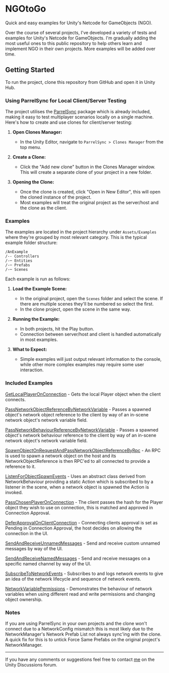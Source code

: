 # NGOtoGo

Quick and easy examples for Unity's Netcode for GameObjects (NGO).

Over the course of several projects, I've developed a variety of tests and examples for Unity's Netcode for GameObjects. I'm gradually adding the most useful ones to this public repository to help others learn and implement NGO in their own projects. More examples will be added over time.

## Getting Started

To run the project, clone this repository from GitHub and open it in Unity Hub.

### Using ParrelSync for Local Client/Server Testing

The project utilises the [ParrelSync](https://github.com/VeriorPies/ParrelSync) package which is already included, making it easy to test multiplayer scenarios locally on a single machine. Here's how to create and use clones for client/server testing:

1. **Open Clones Manager:**
   - In the Unity Editor, navigate to `ParrelSync > Clones Manager` from the top menu.

2. **Create a Clone:**
   - Click the "Add new clone" button in the Clones Manager window. This will create a separate clone of your project in a new folder.

3. **Opening the Clone:**
   - Once the clone is created, click "Open in New Editor", this will open the cloned instance of the project.
   - Most examples will treat the original project as the server/host and the clone as the client.

###  Examples

The examples are located in the project hierarchy under `Assets/Examples` where they're grouped by most relevant category. This is the typical example folder structure:

```
/AnExample
/-- Controllers
/-─ Entities
/-─ Prefabs
/-─ Scenes
```
Each example is run as follows:

1. **Load the Example Scene:**
   - In the original project, open the `Scenes` folder and select the scene. If there are multiple scenes they'll be numbered so select the first.
   - In the clone project, open the scene in the same way.

2. **Running the Example:**
   - In both projects, hit the Play button.
   - Connection between server/host and client is handled automatically in most examples.

3. **What to Expect:**
   - Simple examples will just output relevant information to the console, while other more complex examples may require some user interaction.

###  Included Examples

[GetLocalPlayerOnConnection](https://github.com/ezoray/NGOtoGo/tree/main/Assets/Examples/LocalPlayer/GetLocalPlayerOnConnection) - Gets the local Player object when the client connects.

[PassNetworkObjectReferenceByNetworkVariable](https://github.com/ezoray/NGOtoGo/tree/main/Assets/Examples/Spawning/PassNetworkObjectReferenceByNetworkVariable) - Passes a spawned object's network object reference to the client by way of an in-scene network object's network variable field.

[PassNetworkBehaviourReferenceByNetworkVariable](https://github.com/ezoray/NGOtoGo/tree/main/Assets/Examples/Spawning/PassNetworkBehaviourReferenceByNetworkVariable) - Passes a spawned object's network behaviour reference to the client by way of an in-scene network object's network variable field.

[SpawnObjectOnRequestAndPassNetworkObjectReferenceByRpc](https://github.com/ezoray/NGOtoGo/tree/main/Assets/Examples/Spawning/SpawnObjectOnRequestAndPassNetworkObjectReferenceByRpc) - An RPC is used to spawn a network object on the host and its NetworkObjectReference is then RPC'ed to all connected to provide a reference to it.

[ListenForObjectSpawnEvents](https://github.com/ezoray/NGOtoGo/tree/main/Assets/Examples/Spawning/ListenForObjectSpawnEvents) - Uses an abstract class derived from NetworkBehaviour providing a static Action which is subscribed to by a listener in the scene, when a network object is spawned the Action is invoked.

[PassChosenPlayerOnConnection](https://github.com/ezoray/NGOtoGo/tree/main/Assets/Examples/Connection/PassChosenPlayerOnConnection) - The client passes the hash for the Player object they wish to use on connection, this is matched and approved in Connection Approval.

[DeferApprovalOnClientConnection](https://github.com/ezoray/NGOtoGo/tree/main/Assets/Examples/Connection/DeferApprovalOnClientConnection) - Connecting clients approval is set as Pending in Connection Approval, the host decides on allowing the connection in the UI.

[SendAndReceiveUnnamedMessages](https://github.com/ezoray/NGOtoGo/tree/main/Assets/Examples/Messaging/SendAndReceiveUnnamedMessages) - Send and receive custom unnamed messages by way of the UI.

[SendAndReceiveNamedMessages](https://github.com/ezoray/NGOtoGo/tree/main/Assets/Examples/Messaging/SendAndReceiveNamedMessages) - Send and receive messages on a specific named channel by way of the UI.

[SubscribeToNetworkEvents](https://github.com/ezoray/NGOtoGo/tree/main/Assets/Examples/Events/SubscribeToNetworkEvents) - Subscribes to and logs network events to give an idea of the network lifecycle and sequence of network events.

[NetworkVariablePermissions](https://github.com/ezoray/NGOtoGo/tree/main/Assets/Examples/NetworkVariables/NetworkVariablePermissions) - Demonstrates the behaviour of network variables when using different read and write permissions and changing object ownership.

###  Notes

If you are using ParrelSync in your own projects and the clone won't connect due to a NetworkConfig mismatch this is most likely due to the NetworkManager's Network Prefab List not always sync'ing with the clone. A quick fix for this is to untick Force Same Prefabs on the original project's NetworkManager.

---

If you have any comments or suggestions feel free to contact [me](https://discussions.unity.com/u/cerestorm/) on the Unity Discussions forum.

